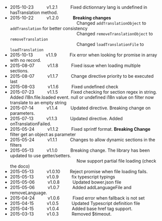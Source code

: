 * 2015-10-23   v1.2.1   Fixed dictionnary lang is undefined in hasTranslation method.  
* 2015-10-22   v1.2.0    **Breaking changes**  
                        Changed ```addTranslationObject``` to ```addTranslation``` for better consistency   
                        Changed ```removeTranslationObject``` to ```removeTranslation```    
                        Changed ```loadTranslationFile``` to ```loadTranslation```    
* 2015-10-13   v1.1.9   Fix error when looking for promise in array with no record.
* 2015-08-07   v1.1.8   Fixed issue when loading multiple sections.
* 2015-08-07   v1.1.7   Change directive priority to be executed last
* 2015-08-03   v1.1.6   Fixed undefined check   
* 2015-07-23   v1.1.5   Fixed checking for section regex in string.  Added i18n.file.loaded event.  null or undefined i18n value on filter now translate to an empty string   
* 2015-07-14   v1.1.4   Updated directive.  Breaking change on parameters.   
* 2015-07-13   v1.1.3   Updated directive.  Added onTranslationFailed.   
* 2015-05-24   v1.1.2   Fixed sprintf format. **Breaking Change** filter get an object as parameter
* 2015-05-24   v1.1.1   Changes to allow dynamic sections in the filters
* 2015-05-13   v1.1.0   Breaking change. The library has been updated to use getter/setters.   
                        Now support partial file loading (check the doco)
* 2015-05-13   v1.0.10   Reject promise when file loading fails.
* 2015-05-13   v1.0.9   fix typescript typings
* 2015-05-06   v1.0.8   Updated bower.json file 
* 2015-05-06   v1.0.7   Added addLanguageFile and removeLanguage. 
* 2015-04-24   v1.0.6   Fixed error when fallback is not set  
* 2015-04-15   v1.0.5   Updated Typescript definition file  
* 2015-04-15   v1.0.4   Added base href tag support.  
* 2015-03-13   v1.0.3   Removed $timeout.  